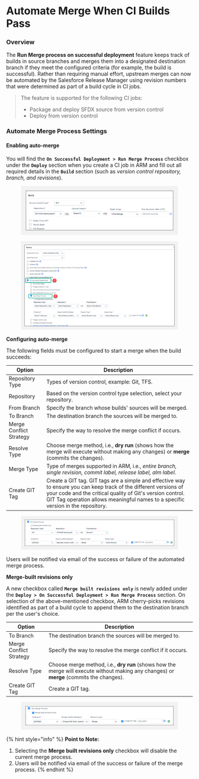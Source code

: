 # Automate Merge When CI Builds Pass

### Overview

The **Run Merge process on successful deployment** feature keeps track of builds in source branches and merges them into a designated destination branch if they meet the configured criteria (for example, the build is successful). Rather than requiring manual effort, upstream merges can now be automated by the Salesforce Release Manager using revision numbers that were determined as part of a build cycle in CI jobs.

> The feature is supported for the following CI jobs:
>
> * Package and deploy SFDX source from version control
> * Deploy from version control

### Automate Merge Process Settings

#### Enabling auto-merge

You will find the **`On Successful Deployment > Run Merge Process`** checkbox under the **`Deploy`** section when you create a CI job in ARM and fill out all required details in the **`Build`** section (such as _version control repository, branch, and revisions_).

<figure><img src="../../../../.gitbook/assets/image (9) (1) (1) (1) (1) (1) (1) (1) (1) (1) (1) (1) (1) (1) (1) (1) (1) (1) (1) (1).png" alt=""><figcaption></figcaption></figure>

<figure><img src="../../../../.gitbook/assets/image (10) (1) (1) (1) (1) (1) (1) (1) (1) (1) (1) (1) (1) (1).png" alt=""><figcaption></figcaption></figure>

**Configuring auto-merge**

The following fields must be configured to start a merge when the build succeeds:

| Option                  | Description                                                                                                                                                                                                                                                         |
| ----------------------- | ------------------------------------------------------------------------------------------------------------------------------------------------------------------------------------------------------------------------------------------------------------------- |
| Repository Type         | Types of version control, example: Git, TFS.                                                                                                                                                                                                                        |
| Repository              | Based on the version control type selection, select your repository.                                                                                                                                                                                                |
| From Branch             | Specify the branch whose builds' sources will be merged.                                                                                                                                                                                                            |
| To Branch               | The destination branch the sources will be merged to.                                                                                                                                                                                                               |
| Merge Conflict Strategy | Specify the way to resolve the merge conflict if occurs.                                                                                                                                                                                                            |
| Resolve Type            | Choose merge method, i.e., **dry run** (shows how the merge will execute without making any changes) or **merge** (commits the changes).                                                                                                                            |
| Merge Type              | Type of merges supported in ARM, i.e., _entire branch, single revision, commit label, release label, alm label_.                                                                                                                                                    |
| Create GIT Tag          | Create a GIT tag. GIT tags are a simple and effective way to ensure you can keep track of the different versions of your code and the critical quality of Git's version control. GIT Tag operation allows meaningful names to a specific version in the repository. |

<figure><img src="../../../../.gitbook/assets/image (11) (1) (1) (1) (1) (1) (1) (1) (1) (1) (1) (1).png" alt=""><figcaption></figcaption></figure>

Users will be notified via email of the success or failure of the automated merge process.

**Merge-built revisions only**

A new checkbox called **`Merge built revisions only`** is newly added under the **`Deploy > On Successful Deployment > Run Merge Process`** section. On selection of the above-mentioned checkbox, ARM cherry-picks revisions identified as part of a build cycle to append them to the destination branch per the user's choice.

| Option                  | Description                                                                                                                              |
| ----------------------- | ---------------------------------------------------------------------------------------------------------------------------------------- |
| To Branch               | The destination branch the sources will be merged to.                                                                                    |
| Merge Conflict Strategy | Specify the way to resolve the merge conflict if it occurs.                                                                              |
| Resolve Type            | Choose merge method, i.e., **dry run** (shows how the merge will execute without making any changes) or **merge** (commits the changes). |
| Create GIT Tag          | Create a GIT tag.                                                                                                                        |

<figure><img src="../../../../.gitbook/assets/image (12) (1) (1) (1) (1) (1) (1) (1) (1) (1) (1) (1).png" alt=""><figcaption></figcaption></figure>

{% hint style="info" %}
**Point to Note:**

1. Selecting the **Merge built revisions only** checkbox will disable the current merge process.
2. Users will be notified via email of the success or failure of the merge process.
{% endhint %}
